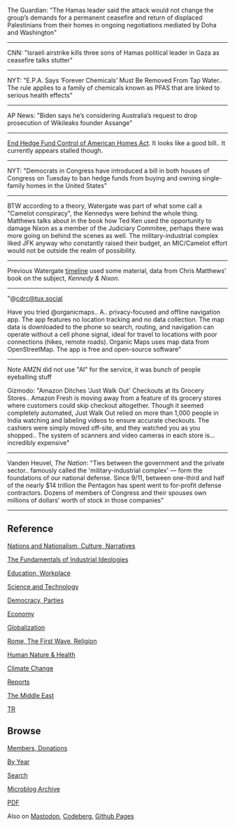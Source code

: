 
The Guardian: "The Hamas leader said the attack would not change the
group’s demands for a permanent ceasefire and return of displaced
Palestinians from their homes in ongoing negotiations mediated by Doha
and Washington"

---

CNN: "Israeli airstrike kills three sons of Hamas political leader in
Gaza as ceasefire talks stutter"

---

NYT: "E.P.A. Says ‘Forever Chemicals’ Must Be Removed From Tap
Water.. The rule applies to a family of chemicals known as PFAS that
are linked to serious health effects"

---

AP News: "Biden says he’s considering Australia’s request to drop
prosecution of Wikileaks founder Assange"

---

[End Hedge Fund Control of American Homes Act](https://www.congress.gov/bill/118th-congress/senate-bill/3402/text).
It looks like a good bill.. It currently appears stalled though.

---

NYT: "Democrats in Congress have introduced a bill in both houses of
Congress on Tuesday to ban hedge funds from buying and owning
single-family homes in the United States"

---

BTW according to a theory, Watergate was part of what some call a
"Camelot conspiracy", the Kennedys were behind the whole
thing. Matthews talks about in the book how Ted Ken used the
opportunity to damage Nixon as a member of the Judiciary Commitee,
perhaps there was more going on behind the scenes as well. The
military-industrial complex liked JFK anyway who constantly raised
their budget, an MIC/Camelot effort would not be outside the realm of
possibility.

---

Previous Watergate [timeline](2024/03/watergate-timeline.html) used
some material, data from Chris Matthews' book on the subject, *Kennedy
& Nixon*.

---

"@cdrc@tux.social

Have you tried @organicmaps.. A.. privacy-focused and offline
navigation app. The app features no location tracking and no data
collection. The map data is downloaded to the phone so search,
routing, and navigation can operate without a cell phone signal, ideal
for travel to locations with poor connections (hikes, remote
roads). Organic Maps uses map data from OpenStreetMap. The app is free
and open-source software"

---

Note AMZN did not use "AI" for the service, it was bunch of people
eyeballing stuff

Gizmodo: "Amazon Ditches 'Just Walk Out' Checkouts at Its Grocery
Stores.. Amazon Fresh is moving away from a feature of its grocery
stores where customers could skip checkout altogether. Though it
seemed completely automated, Just Walk Out relied on more than 1,000
people in India watching and labeling videos to ensure accurate
checkouts. The cashiers were simply moved off-site, and they watched
you as you shopped.. The system of scanners and video cameras in each
store is... incredibly expensive"

---

Vanden Heuvel, *The Nation*: "Ties between the government and the
private sector.. famously called the 'military-industrial complex' —
form the foundations of our national defense. Since 9/11,
between one-third and half of the nearly $14 trillion the Pentagon has
spent went to for-profit defense contractors. Dozens of members of
Congress and their spouses own millions of dollars’ worth of stock in
those companies"

---

## Reference

[Nations and Nationalism, Culture, Narratives](0119/2013/02/nations-and-nationalism.html)

[The Fundamentals of Industrial Ideologies](0119/2011/04/fundamentals-of-industrial-ideologies.html)

[Education, Workplace](0119/2017/09/education-workplace.html)

[Science and Technology](0119/2018/09/science-technology.html)

[Democracy, Parties](0119/2016/11/democracy.html)

[Economy](2021/01/economy.html)

[Globalization](0119/2018/09/globalization.html)

[Rome, The First Wave, Religion](0119/2017/12/rome.html)

[Human Nature & Health](2020/07/human-nature.html)

[Climate Change](2022/01/climate.html)

[Reports](2021/01/reports.html)

[The Middle East](0119/2019/07/middleeast.html)

[TR](../tr/index.html)

## Browse

[Members, Donations](2022/08/members.html)

[By Year](years.html)

[Search](search.html)

[Microblog Archive](mbl/index.html)

[PDF](https://drive.google.com/uc?export=view&id=1FSi-1MnqXVq_PVTEXzzflwN8-7h92N_R)

Also on 
[Mastodon](https://fosstodon.org/@muratk5n),
[Codeberg](https://muratk5n.codeberg.page/en/),
[Github Pages](https://muratk5n.github.io/thirdwave/en/)


